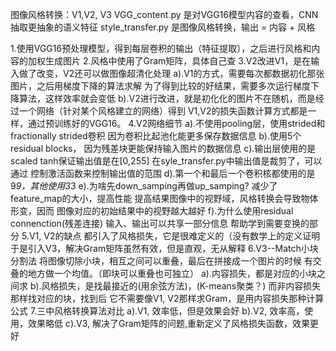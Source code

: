 图像风格转换：V1,V2, V3
VGG_content.py 是对VGG16模型内容的查看，CNN抽取更抽象的语义特征
style_transfer.py 是图像风格转换，输出 = 内容 + 风格

1.使用VGG16预处理模型，得到每层卷积的输出（特征提取），之后进行风格和内容的加权生成图片
2.风格中使用了Gram矩阵，具体自己查
3.V2改进V1，是在输入做了改变，V2还可以做图像超清化处理
    a).V1的方式，需要每次都数据初化那张图片，之后用梯度下降的算法求解
        为了得到比较的好结果，需要多次运行梯度下降算法，这样效率就会变低
    b).V2进行改进，就是初化化的图片不在随机，而是经过一个网络（针对某个风格建立的网络）得到
        V1,V2的损失函数计算方式都是一样，通过预训练好的VGG16。
4.V2网络细节
    a).不使用pooling层，使用strided和fractionally strided卷积
        因为卷积比起池化能更多保存数据信息
    b).使用5个residual blocks，
        因为残差块更能保持输入图片的数据信息
    c).输出层使用的是scaled tanh保证输出值是在[0,255]
        在syle_transfer.py中输出值是裁剪了，可以通过
        控制激活函数来控制输出值的范围
    d).第一个和最后一个卷积核都使用的是9*9，其他使用3*3
    e).为啥先down_samping再做up_samping?
        减少了feature_map的大小，提高性能
        提高结果图像中的视野域，风格转换会导致物体形变，因而
            图像对应的初始结果中的视野越大越好
    f).为什么使用residual connenction(残差连接)
        输入、输出可以共享一部分信息
        帮助学到需要变换的部分
5.V1, V2的缺点
    都引入了风格损失，它是很难定义的（没有数学上的定义证明
    于是引入V3，解决Gram矩阵虽然有效，但是直观，无从解释
6.V3--Match小块分割法
    将图像切除小块，相互之间可以重叠，最后在拼接成一个图片的时候
    有交叠的地方做一个均值。（即块可以重叠也可独立）
    a).内容损失，都是对应的小块之间求
    b).风格损失，是找最接近的(用余弦方法)，(K-means聚类？)
        而非内容损失那样找对应的块，找到后
        它不需要像V1, V2那样求Gram，是用内容损失那种计算公式
7.三中风格转换算法对比
    a).V1, 效率低，但是效果会好
    b).V2, 效率高，使用，效果略低
    c).V3, 解决了Gram矩阵的问题,重新定义了风格损失函数，效果更好